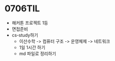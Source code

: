 # 0706TIL



* 해커톤 프로젝트 1등
* 면접준비
* cs-study하기
  * 이산수학 -> 컴퓨터 구조 -> 운영체제 -> 네트워크
  * 1일 1시간 하기
  * md 파일로 정리하기
